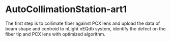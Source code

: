 # AutoCollimationStation-art1
The first step is to collimate fiber against PCX lens and upload the data of beam shape and centroid to nLight nEQdb system, identify the defect on the fiber tip and PCX lens with optimized algorithm.  
